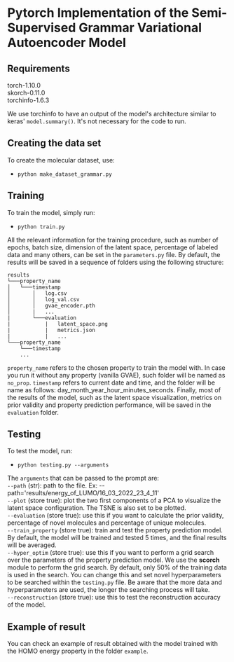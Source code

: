 # Pytorch Implementation of the Semi-Supervised Grammar Variational Autoencoder Model

## Requirements

torch-1.10.0  
skorch-0.11.0  
torchinfo-1.6.3

We use torchinfo to have an output of the model's architecture similar to keras' `model.summary()`. It's not necessary for the code to run.

## Creating the data set

To create the molecular dataset, use:

- `python make_dataset_grammar.py`

## Training

To train the model, simply run:

- `python train.py`

All the relevant information for the training procedure, such as number of epochs, batch size, dimension of the latent space, percentage of labeled data and many others, can be set in the `parameters.py` file. By default, the results will be saved in a sequence of folders using the following structure:

```
results
└───property_name
│   └───timestamp
│       │   log.csv
│       │   log_val.csv
│       │   gvae_encoder.pth
│       |   ...
|       └───evaluation
|           |   latent_space.png
|           |   metrics.json
|           |   ...
└───property_name
    └───timestamp
    ...
```

`property_name` refers to the chosen property to train the model with. In case you run it without any property (vanilla GVAE), such folder will be named as `no_prop`. `timestamp` refers to current date and time, and the folder will be name as follows: day_month_year_hour_minutes_seconds. Finally, most of the results of the model, such as the latent space visualization, metrics on prior validity and property prediction performance, will be saved in the `evaluation` folder.

## Testing

To test the model, run:

- `python testing.py --arguments`

The `arguments` that can be passed to the prompt are:  
`--path` (str): path to the file. Ex: --path='results/energy_of_LUMO/16_03_2022_23_4_11'  
`--plot` (store true): plot the two first components of a PCA to visualize the latent space configuration. The TSNE is also set to be plotted.  
`--evaluation` (store true): use this if you want to calculate the prior validity, percentage of novel molecules and percentage of unique molecules.  
`--train_property` (store true): train and test the property prediction model. By default, the model will be trained and tested 5 times, and the final results will be averaged.  
`--hyper_optim` (store true): use this if you want to perform a grid search over the parameters of the property prediction model. We use the **scorch** module to perform the grid search. By default, only 50% of the training data is used in the search. You can change this and set novel hyperparameters to be searched within the `testing.py` file. Be aware that the more data and hyperparameters are used, the longer the searching process will take.  
`--reconstruction` (store true): use this to test the reconstruction accuracy of the model.

## Example of result

You can check an example of result obtained with the model trained with the HOMO energy property in the folder `example`.

